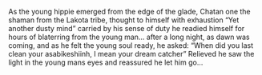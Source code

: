 As the young hippie emerged from the edge of the glade, Chatan one the shaman from the Lakota tribe, thought to himself with exhaustion
“Yet another dusty mind”
carried by his sense of duty he readied himself for hours of blaterring from the young man...
after a long night, as dawn was coming, and as he felt the young soul ready, he asked:
“When did you last clean your asabikeshiinh, I mean your dream catcher”
Relieved he saw the light in the young mans eyes and reassured he let him go...